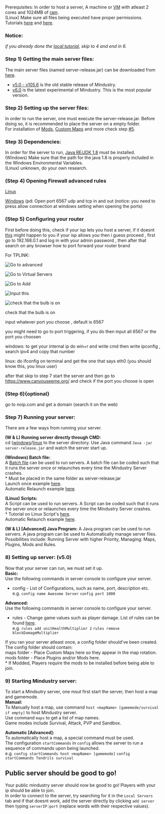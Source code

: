 Prerequisites:
In order to host a server, A machine or [VM](https://en.wikipedia.org/wiki/Virtual_machine) with atleast 2 cores and 1024MB of [ram](https://en.wikipedia.org/wiki/Random-access_memory).  
(Linux) Make sure all files being executed have proper permissions. Tutorials [here](https://www.guru99.com/file-permissions.html) and [here](https://www.tutorialspoint.com/unix/unix-file-permission.htm).

### Notice: 
*if you already done the [local tutorial](https://github.com/L0615T1C5-216AC-9437/ChaoticNeutral/blob/master/wiki/tutorials/%5BTutorial%5D%20Hosting%20a%20Mindustry%20Server%20(local)/%5BTutorial%5D%20Hosting%20a%20Mindustry%20Server%20(local).md), skip to 4 and end in 6.*

### Step 1) Getting the main server files:  
The main server files (named server-release.jar) can be downloaded from [here](https://github.com/Anuken/Mindustry/releases).  
* [v5.0 - v105.6](https://github.com/Anuken/Mindustry/releases/tag/v104.6) is the old stable release of Mindustry. 
* [v6.0](https://github.com/Anuken/Mindustry/releases/) is the latest experimental of Mindustry. This is the most popular version.  

### Step 2) Setting up the server files:  
In order to run the server, one must execute the server-release.jar. Before doing so, it is recommended to place the server on a empty folder.  
For installation of [Mods](https://github.com/topics/mindustry-mod), [Custom Maps](https://steamcommunity.com/workshop/browse/?appid=1127400&requiredtags[]=map) and more check step [#5](#5-setting-up-server-v50).

### Step 3) Dependencies:
In order for the server to run, [Java RE/JDK 1.8](https://www.oracle.com/java/technologies/javase-jre8-downloads.html) must be installed.  
(Windows) Make sure that the path for the java 1.8 is properly included in the Windows Environmental Variables.  
(Linux) unknown, do your own research. 

### (Step 4) Opening Firewall advanced rules
[Linux](https://www.journaldev.com/34113/opening-a-port-on-linux)

[Windows](https://www.tomshardware.com/news/how-to-open-firewall-ports-in-windows-10,36451.html) (pd:
Open port 6567 udp and tcp in and out (notice: you need to press allow connection at windows setting when opening the ports)

### (Step 5) Configuring your router
First before doing this, check if your isp lets you host a server, if it doesnt [this](https://cdn.discordapp.com/attachments/661637296314908717/785583384465244200/unknown.png) might happen to you
if your isp allows you then i guess proceed , first go to 192.168.0.1 and log in with your admin password , then after that search on any browser how to port forward your router brand

For TPLINK:

![Go to advanced](https://cdn.discordapp.com/attachments/712800219598684192/785584843362271242/unknown.png)

![Go to Virtual Servers](https://cdn.discordapp.com/attachments/712800219598684192/785584939428085775/unknown.png)

![Go to Add](https://cdn.discordapp.com/attachments/712800219598684192/785585181805117550/unknown.png)

![Input this](https://cdn.discordapp.com/attachments/712800219598684192/785585148719792138/unknown.png)

![check that the bulb is on](https://cdn.discordapp.com/attachments/712800219598684192/785594115546415144/unknown.png)

check that the bulb is on

input whatever port you choose , default is 6567

you might need to go to port triggering, if you do then input all 6567 or the port you choosen

windows: to get your internal ip do win+r and write cmd then write ipconfig , search ipv4 and copy that number

linux: do ifconfig on terminal and get the one that says eth0 (you should know this, you linux user)

after that skip to step 7 start the server and then go to https://www.canyouseeme.org/ and check if the port you choose is open

### (Step 6){optional}
go to noip.com and get a domain (search it on the web)

### Step 7) Running your server:
There are a few ways from running your server.  
  
**(W & L) Running server directly through CMD:**  
cd ([windows](https://docs.microsoft.com/en-us/windows-server/administration/windows-commands/cd)/[linux](https://linuxize.com/post/linux-cd-command/) to the server directory. Use Java command `Java -jar server-release.jar` and watch the server start up. 
 
**(Windows) Batch file:**  
A [Batch file](https://www.windowscentral.com/how-create-and-run-batch-file-windows-10) can be used to run servers. A batch file can be coded such that it runs the server once or relaunches every time the Mindustry Server crashes.  
\* Must be placed in the same folder as server-release.jar  
Launch once example [here](https://github.com/L0615T1C5-216AC-9437/ChaoticNeutral/blob/master/wiki/tutorials/%5BTutorial%5D%20Hosting%20a%20Mindustry%20Server%20(local)/server.bat).  
Automatic Relaunch example [here](https://github.com/L0615T1C5-216AC-9437/ChaoticNeutral/blob/master/wiki/tutorials/%5BTutorial%5D%20Hosting%20a%20Mindustry%20Server%20(local)/server%20auto.bat).

**(Linux) Scripts:**  
A Script can be used to run servers. A Script can be coded such that it runs the server once or relaunches every time the Mindustry Server crashes.  
\* Tutorial on Linux Script's [here](https://www.cyberciti.biz/faq/howto-run-a-script-in-linux/).  
Automatic Relaunch example [here](https://github.com/Anuken/Mindustry/blob/master/server/run-jar).  

**(W & L) [Advanced] Java Program:**
A Java program can be used to run servers. A java program can be used to Automatically manage server files.  
Possibilities include: Running Server with higher Priority, Managing: Maps, Plugins, Mods and Rules.  

### 8) Setting up server: (v5.0)
Now that your server can run, we must set it up.  
**Basic:**  
Use the following commands in server console to configure your server.  
* config - List of Configurations, such as name, port, description etc.  
e.g. `config name Awesome Server` `config port 1000`

**Advanced:**  
Use the following commands in server console to configure your server.  
* rules - Change game values such as player damage. List of rules can be found [here](https://github.com/Anuken/Mindustry/blob/master/core/src/mindustry/game/Rules.java).  
e.g. `rules add unitHealthMultiplier 2` `rules remove blockDamageMultiplier`

If you ran your server atleast once, a config folder should've been created.  
The config folder should contain:  
maps folder - Place Custom Maps here so they appear in the map rotation.  
mods folder - Place Plugins and/or Mods here.  
\* If Modded, Players require the mods to be installed before being able to join.

### 9) Starting Mindustry server:
To start a Mindsutry server, one msut first start the server, then host a map and gamemode.  
**Manual:**  
To Manually host a map, use command `host <mapName> [gamemode/survival if empty]` to host Mindustry server.  
Use command `maps` to get a list of map names.  
Game modes include Survival, Attack, PVP and Sandbox.  

**Automatic [Advanced]:**  
To automatically host a map, a special command must be used.  
The configuration `startCommands` in `config` allows the server to run a sequence of commands upon being launched.  
e.g. `config startCommands host <mapName> [gamemode]` `config startCommands Tendrils survival`


## Public server should be good to go!
Your public mindustry server should now be good to go! Players with your ip should be able to join.  
In order to connect to the server, try searching for it in the `Local Servers` tab and if that doesnt work, add the server directly by clicking `add server` then typing `serverIP:port` (replace words with their respective values).
